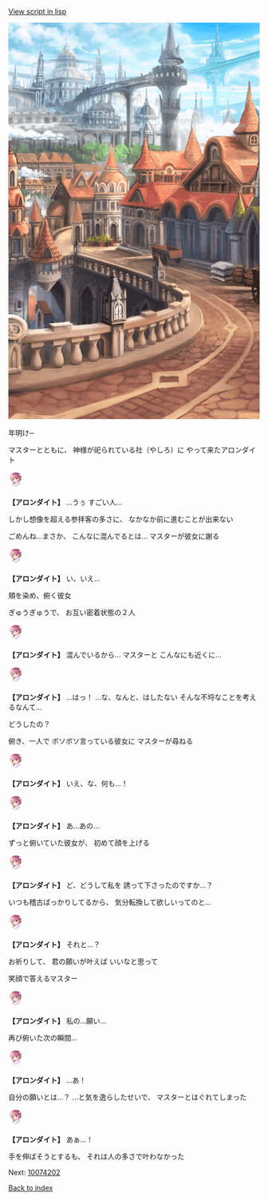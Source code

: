 [View script in lisp](../scripts/10074201.txt)

![town.png](../images/backgrounds/town.png)

年明け─

マスターとともに、
神様が祀られている社（やしろ）に
やって来たアロンダイト

<img src="../images/units/100741.png" alt="100741.png" height="34"/>

**【アロンダイト】**
…うぅ
すごい人…

しかし想像を超える参拝客の多さに、
なかなか前に進むことが出来ない

ごめんね…まさか、
こんなに混んでるとは…
マスターが彼女に謝る

<img src="../images/units/100741.png" alt="100741.png" height="34"/>

**【アロンダイト】**
い、いえ…

頬を染め、俯く彼女

ぎゅうぎゅうで、
お互い密着状態の２人

<img src="../images/units/100741.png" alt="100741.png" height="34"/>

**【アロンダイト】**
混んでいるから…
マスターと
こんなにも近くに…

<img src="../images/units/100741.png" alt="100741.png" height="34"/>

**【アロンダイト】**
…はっ！
…な、なんと、はしたない
そんな不埒なことを考えるなんて…

どうしたの？

俯き、一人で
ボソボソ言っている彼女に
マスターが尋ねる

<img src="../images/units/100741.png" alt="100741.png" height="34"/>

**【アロンダイト】**
いえ、な、何も…！

<img src="../images/units/100741.png" alt="100741.png" height="34"/>

**【アロンダイト】**
あ…あの…

ずっと俯いていた彼女が、
初めて顔を上げる

<img src="../images/units/100741.png" alt="100741.png" height="34"/>

**【アロンダイト】**
ど、どうして私を
誘って下さったのですか…？

いつも稽古ばっかりしてるから、
気分転換して欲しいってのと…

<img src="../images/units/100741.png" alt="100741.png" height="34"/>

**【アロンダイト】**
それと…？

お祈りして、
君の願いが叶えば
いいなと思って

笑顔で答えるマスター

<img src="../images/units/100741.png" alt="100741.png" height="34"/>

**【アロンダイト】**
私の…願い…

再び俯いた次の瞬間…

<img src="../images/units/100741.png" alt="100741.png" height="34"/>

**【アロンダイト】**
…あ！

自分の願いとは…？
…と気を逸らしたせいで、
マスターとはぐれてしまった

<img src="../images/units/100741.png" alt="100741.png" height="34"/>

**【アロンダイト】**
あぁ…！

手を伸ばそうとするも、
それは人の多さで叶わなかった

Next: [10074202](10074202.md)

[Back to index](index.md)
